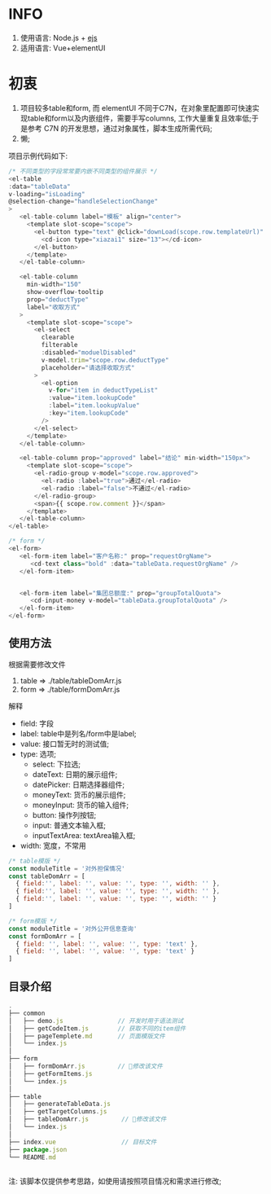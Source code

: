 # INFO

1. 使用语言: Node.js + [ejs](https://ejs.bootcss.com/)
2. 适用语言: Vue+elementUI


# 初衷

1. 项目较多table和form, 而 elementUI 不同于C7N，在对象里配置即可快速实现table和form以及内嵌组件，需要手写columns, 工作大量重复且效率低;于是参考 C7N 的开发思想，通过对象属性，脚本生成所需代码;
2. 懒;


项目示例代码如下:

```js
/* 不同类型的字段常常要内嵌不同类型的组件展示 */
<el-table
:data="tableData"
v-loading="isLoading"
@selection-change="handleSelectionChange"
>
   <el-table-column label="模板" align="center">
     <template slot-scope="scope">
       <el-button type="text" @click="downLoad(scope.row.templateUrl)" size="small">
         <cd-icon type="xiazai1" size="13"></cd-icon>
       </el-button>
     </template>
   </el-table-column>

   <el-table-column
     min-width="150"
     show-overflow-tooltip
     prop="deductType"
     label="收取方式"
   >
     <template slot-scope="scope">
       <el-select
         clearable
         filterable
         :disabled="moduelDisabled"
         v-model.trim="scope.row.deductType"
         placeholder="请选择收取方式"
       >
         <el-option
           v-for="item in deductTypeList"
           :value="item.lookupCode"
           :label="item.lookupValue"
           :key="item.lookupCode"
         />
       </el-select>
     </template>
   </el-table-column>

   <el-table-column prop="approved" label="结论" min-width="150px">
     <template slot-scope="scope">
       <el-radio-group v-model="scope.row.approved">
         <el-radio :label="true">通过</el-radio>
         <el-radio :label="false">不通过</el-radio>
       </el-radio-group>
       <span>{{ scope.row.comment }}</span>
     </template>
   </el-table-column>
</el-table>

/* form */
<el-form>
   <el-form-item label="客户名称:" prop="requestOrgName">
      <cd-text class="bold" :data="tableData.requestOrgName" />
   </el-form-item>


   <el-form-item label="集团总额度:" prop="groupTotalQuota">
      <cd-input-money v-model="tableData.groupTotalQuota" />
   </el-form-item>
</el-form>
```


## 使用方法


根据需要修改文件

1. table => ./table/tableDomArr.js
2. form  => ./table/formDomArr.js



解释

- field: 字段
- label: table中是列名/form中是label;
- value: 接口暂无时的测试值;
- type: 选项;
  - select: 下拉选;
  - dateText: 日期的展示组件;
  - datePicker:  日期选择器组件;
  - moneyText: 货币的展示组件;
  - moneyInput: 货币的输入组件;
  - button: 操作列按钮;
  - input: 普通文本输入框;
  - inputTextArea: textArea输入框;
- width: 宽度，不常用

```js
/* table模版 */
const moduleTitle = '对外担保情况' 
const tableDomArr = [
  { field:'', label: '', value: '', type: '', width: '' },
  { field:'', label: '', value: '', type: '', width: '' },
  { field:'', label: '', value: '', type: '', width: '' }
]

/* form模版 */
const moduleTitle = '对外公开信息查询'
const formDomArr = [
  { field: '', label: '', value: '', type: 'text' },
  { field: '', label: '', value: '', type: 'text' }
]
```


## 目录介绍

```js
.
├── common
│   ├── demo.js               // 开发时用于语法测试
│   ├── getCodeItem.js        // 获取不同的item组件
│   ├── pageTemplete.md       // 页面模版文件
│   └── index.js
│ 
├── form
│   ├── formDomArr.js         // 🍄修改该文件
│   ├── getFormItems.js
│   └── index.js
│ 
├── table
│   ├── generateTableData.js
│   ├── getTargetColumns.js
│   ├── tableDomArr.js         // 🍄修改该文件
│   └── index.js
│ 
├── index.vue                  // 目标文件
├── package.json
└── README.md
        
```




注: 该脚本仅提供参考思路，如使用请按照项目情况和需求进行修改;
